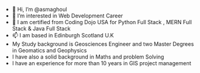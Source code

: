- 👋 Hi, I’m @asmaghoul
- 👀 I’m interested in Web Development Career
- 🌱 I am certified from Coding Dojo USA for Python Full Stack , MERN  Full Stack  & Java Full Stack
- 📫 I am based in Edinburgh Scotland U.K
- My Study background is Geosciences Engineer and two Master Degrees in Geomatics and Geophysics
- I have also a solid background in Maths and problem Solving
- I have an experience for more than 10 years in GIS project management
<!---
asmaghoul/asmaghoul is a ✨ special ✨ repository because its `README.md` (this file) appears on your GitHub profile.
You can click the Preview link to take a look at your changes.
--->

